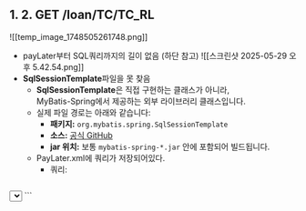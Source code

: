 
## 1. 2. GET /loan/TC/TC_RL
![[temp_image_1748505261748.png]]
- payLater부터 SQL쿼리까지의 길이 없음 (하단 참고)
![[스크린샷 2025-05-29 오후 5.42.54.png]]
- **SqlSessionTemplate**파일을 못 찾음
	- **SqlSessionTemplate**은 직접 구현하는 클래스가 아니라,  
	    MyBatis-Spring에서 제공하는 외부 라이브러리 클래스입니다.
	- 실제 파일 경로는 아래와 같습니다:
	    - **패키지:** `org.mybatis.spring.SqlSessionTemplate`
	    - **소스:** [공식 GitHub](https://github.com/mybatis/spring/blob/master/src/main/java/org/mybatis/spring/SqlSessionTemplate.java)
	    - **jar 위치:** 보통 `mybatis-spring-*.jar` 안에 포함되어 빌드됩니다.
	- PayLater.xml에 쿼리가 저장되어있다.
		- 쿼리:
		```xml
<select id="selectLatestThirdPartyLoan" parameterType="map" resultType="io.tbal.business.domain.paylater.PayLater">

SELECT

<include refid="PAY_LATER_COLUMNS" />

FROM pay_later USE INDEX (ix_userid_paylatertype_paylaterid)

WHERE user_id = #{userId}

AND third_party_company = #{thirdPartyCompany}

AND pay_later_type IN ('TC_RL', 'TC_ICL', 'REPAY_LATER','TC_WL')

AND third_party_uid IS NOT NULL

ORDER BY pay_later_id DESC LIMIT 1;

</select>
```